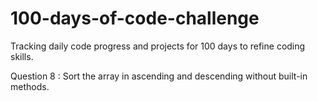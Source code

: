 # 100-days-of-code-challenge
Tracking daily code progress and projects for 100 days to refine coding skills.

Question 8 : Sort the array in ascending and descending without built-in methods.
